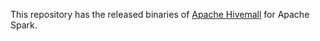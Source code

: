 This repository has the released binaries of [Apache Hivemall](https://github.com/apache/incubator-hivemall) for Apache Spark.

